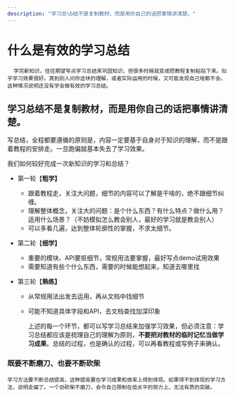 ```yaml
---
description: "学习总\b结不是复制教材，而是用你自己的话把事情讲清楚。"
---
```


# 什么是有效的学习总结

      学完新知识，往往期望写点学习总结来巩固知识，但很多时候就变成把教程复制粘贴下来。似乎学习效果很好。真到别人问你这块的理解，或者实际运用的时候，又可能发现自己啥都不会。这种情况说明还没有学会做有效的学习总结。

## 学习总结不是复制教材，而是用你自己的话把事情讲清楚。

   写总结，全程都要遵循的原则是，内容一定要基于自身对于知识的理解，而不是跟着教程的安排走。一旦跑偏就基本失去了学习效果。

我们如何较好完成一次新知识的学习和总结？

* 第一轮【**粗学】**

  * 跟着教程走，关注大问题，细节的内容可以了解是干啥的，绝不跟细节纠缠。
  * 理解整体概念，关注大的问题：是个什么东西？有什么特点？做什么用？适用什么场景？（不妨模拟怎么教会别人，最好的学习就是教会别人）
  * 可以多看几遍，达到整体轮廓性的掌握，不求太细节。

* 第二轮【**细学】**

  * 重要的模块、API要抠细节，常规用法要掌握，最好写点demo试用效果
  * 需要知道有些个什么东西，需要的时候能想起来，知道去哪里找

* 第三轮【**熟练】**

  * 从常规用法出发去运用，再从文档中找细节
  * 可能不知道具体字段和API，去文档查找加深印象

     上述的每一个环节，都可以写学习总结来加强学习效果，但必须注意：学习总结都应该是梳理自己的理解为原则，**不要把对教材的临时记忆当做学习成果**。总结的过程，也是确认的过程，可以再看教程或写例子来确认。

### 既要不断磨刀、也要不断砍柴

    学习方法要不断总结提高，这种提高要在学习成果和效率上得到体现。如果得不到体现的学习方法，说明走偏了。一个劲砍柴不磨刀，会令自己限制在低水平的努力上，无法有质的突破。







